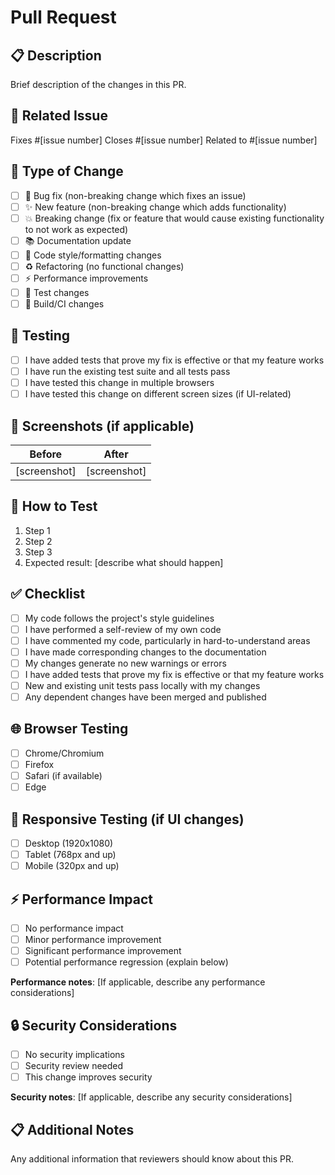 # Pull Request

## 📋 Description
Brief description of the changes in this PR.

## 🔗 Related Issue
Fixes #[issue number] 
Closes #[issue number]
Related to #[issue number]

## 🎯 Type of Change
- [ ] 🐛 Bug fix (non-breaking change which fixes an issue)
- [ ] ✨ New feature (non-breaking change which adds functionality)
- [ ] 💥 Breaking change (fix or feature that would cause existing functionality to not work as expected)
- [ ] 📚 Documentation update
- [ ] 🎨 Code style/formatting changes
- [ ] ♻️ Refactoring (no functional changes)
- [ ] ⚡ Performance improvements
- [ ] 🧪 Test changes
- [ ] 🔧 Build/CI changes

## 🧪 Testing
- [ ] I have added tests that prove my fix is effective or that my feature works
- [ ] I have run the existing test suite and all tests pass
- [ ] I have tested this change in multiple browsers
- [ ] I have tested this change on different screen sizes (if UI-related)

## 📸 Screenshots (if applicable)
| Before | After |
|--------|-------|
| [screenshot] | [screenshot] |

## 🔄 How to Test
1. Step 1
2. Step 2  
3. Step 3
4. Expected result: [describe what should happen]

## ✅ Checklist
- [ ] My code follows the project's style guidelines
- [ ] I have performed a self-review of my own code
- [ ] I have commented my code, particularly in hard-to-understand areas
- [ ] I have made corresponding changes to the documentation
- [ ] My changes generate no new warnings or errors
- [ ] I have added tests that prove my fix is effective or that my feature works
- [ ] New and existing unit tests pass locally with my changes
- [ ] Any dependent changes have been merged and published

## 🌐 Browser Testing
- [ ] Chrome/Chromium
- [ ] Firefox
- [ ] Safari (if available)
- [ ] Edge

## 📱 Responsive Testing (if UI changes)
- [ ] Desktop (1920x1080)
- [ ] Tablet (768px and up)
- [ ] Mobile (320px and up)

## ⚡ Performance Impact
- [ ] No performance impact
- [ ] Minor performance improvement
- [ ] Significant performance improvement
- [ ] Potential performance regression (explain below)

**Performance notes**: [If applicable, describe any performance considerations]

## 🔒 Security Considerations
- [ ] No security implications
- [ ] Security review needed
- [ ] This change improves security

**Security notes**: [If applicable, describe any security considerations]

## 📋 Additional Notes
Any additional information that reviewers should know about this PR.
